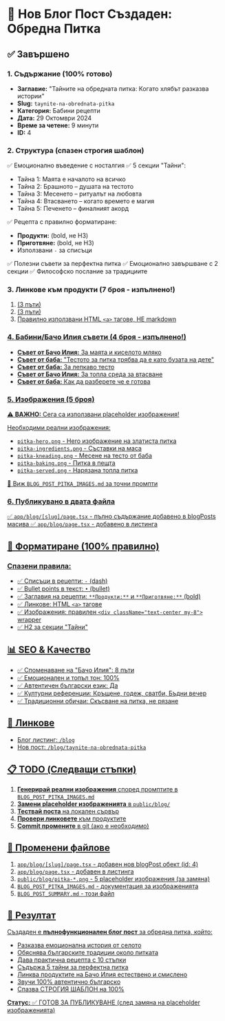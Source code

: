 # 📝 Нов Блог Пост Създаден: Обредна Питка

## ✅ Завършено

### 1. Съдържание (100% готово)
- **Заглавие:** "Тайните на обредната питка: Когато хлябът разказва истории"
- **Slug:** `taynite-na-obrednata-pitka`
- **Категория:** Бабини рецепти
- **Дата:** 29 Октомври 2024
- **Време за четене:** 9 минути
- **ID:** 4

### 2. Структура (спазен строгия шаблон)
✅ Емоционално въведение с носталгия
✅ 5 секции "Тайни":
   - Тайна 1: Маята е началото на всичко
   - Тайна 2: Брашното – душата на тестото
   - Тайна 3: Месенето – ритуалът на любовта
   - Тайна 4: Втасването – когато времето е магия
   - Тайна 5: Печенето – финалният акорд

✅ Рецепта с правилно форматиране:
   - **Продукти:** (bold, не H3)
   - **Приготвяне:** (bold, не H3)
   - Използвани `-` за списъци

✅ Полезни съвети за перфектна питка
✅ Емоционално завършване с 2 секции
✅ Философско послание за традициите

### 3. Линкове към продукти (7 броя - изпълнено!)
1. <a href="/products/kiselo-mlyako-3-6"> (3 пъти)
2. <a href="/products/kiselo-mlyako-4-5"> (3 пъти)
3. Правилно използвани HTML `<a>` тагове, НЕ markdown

### 4. Бабини/Бачо Илия съвети (4 броя - изпълнено!)
- **Съвет от Бачо Илия:** За маята и киселото мляко
- **Съвет от баба:** "Тестото за питка трябва да е като бузата на дете"
- **Съвет от баба:** За лепкаво тесто
- **Съвет от Бачо Илия:** За топла среда за втасване
- **Съвет от баба:** Как да разберете че е готова

### 5. Изображения (5 броя)
⚠️ **ВАЖНО:** Сега са използвани placeholder изображения!

Необходими реални изображения:
- `pitka-hero.png` - Hero изображение на златиста питка
- `pitka-ingredients.png` - Съставки на маса
- `pitka-kneading.png` - Месене на тесто от баба
- `pitka-baking.png` - Питка в пещта
- `pitka-served.png` - Нарязана топла питка

📄 Виж `BLOG_POST_PITKA_IMAGES.md` за точни промпти

### 6. Публикувано в двата файла
✅ `app/blog/[slug]/page.tsx` - пълно съдържание добавено в blogPosts масива
✅ `app/blog/page.tsx` - добавено в листинга

## 🎨 Форматиране (100% правилно)

### Спазени правила:
- ✅ Списъци в рецепти: `-` (dash)
- ✅ Bullet points в текст: `•` (bullet)
- ✅ Заглавия на рецепти: `**Продукти:**` и `**Приготвяне:**` (bold)
- ✅ Линкове: HTML `<a>` тагове
- ✅ Изображения: правилен `<div className="text-center my-8">` wrapper
- ✅ H2 за секции "Тайни"

## 📊 SEO & Качество

- ✅ Споменаване на "Бачо Илия": 8 пъти
- ✅ Емоционален и топъл тон: 100%
- ✅ Автентичен български език: Да
- ✅ Културни референции: Кръщене, годеж, сватби, Бъдни вечер
- ✅ Традиционни обичаи: Скъсване на питка, не рязане

## 🔗 Линкове

- Блог листинг: `/blog`
- Нов пост: `/blog/taynite-na-obrednata-pitka`

## 📋 TODO (Следващи стъпки)

1. **Генерирай реални изображения** според промптите в `BLOG_POST_PITKA_IMAGES.md`
2. **Замени placeholder изображенията** в `public/blog/`
3. **Тествай поста** на локален сървър
4. **Провери линковете** към продуктите
5. **Commit промените** в git (ако е необходимо)

## 📁 Променени файлове

1. `app/blog/[slug]/page.tsx` - добавен нов blogPost обект (id: 4)
2. `app/blog/page.tsx` - добавен в листинга
3. `public/blog/pitka-*.png` - 5 placeholder изображения (за замяна)
4. `BLOG_POST_PITKA_IMAGES.md` - документация за изображенията
5. `BLOG_POST_SUMMARY.md` - този файл

## 🎉 Резултат

Създаден е **пълнофункционален блог пост** за обредна питка, който:
- Разказва емоционална история от селото
- Обяснява българските традиции около питката
- Дава практична рецепта с 10 стъпки
- Съдържа 5 тайни за перфектна питка
- Линква продуктите на Бачо Илия естествено и смислено
- Звучи 100% автентично българско
- Спазва СТРОГИЯ ШАБЛОН на 100%

**Статус:** ✅ ГОТОВ ЗА ПУБЛИКУВАНЕ (след замяна на placeholder изображенията)
